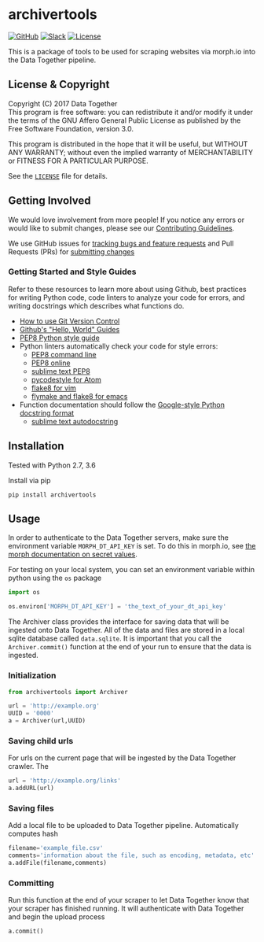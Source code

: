 # archivertools
<!-- Repo Badges for: Github Project, Slack, License-->

[![GitHub](https://img.shields.io/badge/project-Data_Together-487b57.svg?style=flat-square)](http://github.com/datatogether)
[![Slack](https://img.shields.io/badge/slack-Archivers-b44e88.svg?style=flat-square)](https://archivers-slack.herokuapp.com/)
[![License](https://img.shields.io/github/license/datatogether/archivertools.svg)](./LICENSE) 

This is a package of tools to be used for scraping websites via morph.io into the Data Together pipeline.

## License & Copyright

Copyright (C) 2017 Data Together  
This program is free software: you can redistribute it and/or modify it under
the terms of the GNU Affero General Public License as published by the Free Software
Foundation, version 3.0.

This program is distributed in the hope that it will be useful, but WITHOUT ANY
WARRANTY; without even the implied warranty of MERCHANTABILITY or FITNESS FOR A
PARTICULAR PURPOSE.

See the [`LICENSE`](./LICENSE) file for details.

## Getting Involved

We would love involvement from more people! If you notice any errors or would like to submit changes, please see our [Contributing Guidelines](./.github/CONTRIBUTING.md). 

We use GitHub issues for [tracking bugs and feature requests](https://github.com/datatogether/archivertools/issues) and Pull Requests (PRs) for [submitting changes](https://github.com/datatogether/archivertools/pulls)

### Getting Started and Style Guides
Refer to these resources to learn more about using Github, best practices for writing Python code, code linters to analyze your code for errors, and writing docstrings which describes what functions do.

- [How to use Git Version Control](https://try.github.io/levels/1/challenges/1)
- [Github's "Hello, World" Guides](https://guides.github.com/activities/hello-world/)
- [PEP8 Python style guide](https://www.python.org/dev/peps/pep-0008/)
- Python linters automatically check your code for style errors:
  - [PEP8 command line](https://pypi.python.org/pypi/pep8)
  - [PEP8 online](http://pep8online.com/)
  - [sublime text PEP8](https://github.com/SublimeLinter/SublimeLinter-pep8)
  - [pycodestyle for Atom](https://github.com/AtomLinter/linter-pycodestyle)
  - [flake8 for vim](https://github.com/nvie/vim-flake8)
  - [flymake and flake8 for emacs](https://www.emacswiki.org/emacs/PythonProgrammingInEmacs#toc18 )
- Function documentation should follow the [Google-style Python docstring format](http://sphinxcontrib-napoleon.readthedocs.io/en/latest/example_google.html)
  - [sublime text autodocstring](https://packagecontrol.io/packages/AutoDocstring)

## Installation
Tested with Python 2.7, 3.6

Install via pip
```
pip install archivertools
```

## Usage
In order to authenticate to the Data Together servers, make sure the environment variable `MORPH_DT_API_KEY` is set. To do this in morph.io, see [the morph documentation on secret values](https://morph.io/documentation/secret_values#reading-python).

For testing on your local system, you can set an environment variable within python using the `os` package
```python
import os

os.environ['MORPH_DT_API_KEY'] = 'the_text_of_your_dt_api_key'
```

The Archiver class provides the interface for saving data that will be ingested onto Data Together. All of the data and files are stored in a local sqlite database called `data.sqlite`. It is important that you call the `Archiver.commit()` function at the end of your run to ensure that the data is ingested.

### Initialization
```python
from archivertools import Archiver

url = 'http://example.org'
UUID = '0000'
a = Archiver(url,UUID)
```

### Saving child urls
For urls on the current page that will be ingested by the Data Together crawler. The 
```python
url = 'http://example.org/links'
a.addURL(url)
```

### Saving files
Add a local file to be uploaded to Data Together pipeline. Automatically computes hash

```python
filename='example_file.csv'
comments='information about the file, such as encoding, metadata, etc' # optional
a.addFile(filename,comments)
```

### Committing
Run this function at the end of your scraper to let Data Together know that your scraper has finished running. It will authenticate with Data Together and begin the upload process
```python
a.commit()
```

